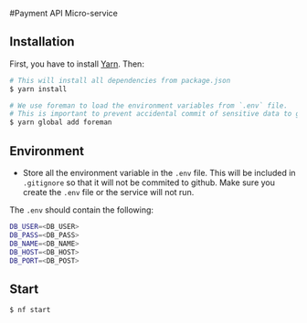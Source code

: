 #Payment API Micro-service

## Installation

First, you have to install [Yarn](https://yarnpkg.com/lang/en/docs/install/). Then:

```bash
# This will install all dependencies from package.json
$ yarn install

# We use foreman to load the environment variables from `.env` file.
# This is important to prevent accidental commit of sensitive data to github
$ yarn global add foreman
```

## Environment

* Store all the environment variable in the `.env` file. This will be included in `.gitignore` so that it will not be commited to github.
Make sure you create the `.env` file or the service will not run.

The `.env` should contain the following:
```bash
DB_USER=<DB_USER>
DB_PASS=<DB_PASS>
DB_NAME=<DB_NAME>
DB_HOST=<DB_HOST>
DB_PORT=<DB_POST>

```
## Start

```bash
$ nf start
```
